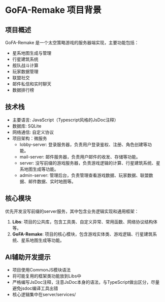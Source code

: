 # GoFA-Remake 项目背景

## 项目概述
GoFA-Remake 是一个太空策略游戏的服务器端实现，主要功能包括：
- 星系地图生成与管理
- 行星建筑系统
- 舰队战斗计算
- 玩家数据管理
- 联盟社交
- 邮件私信和实时聊天
- 数据排行榜

## 技术栈
- 主要语言: JavaScript（Typescript风格的JsDoc注释）
- 数据库: SQLite
- 网络通信: 自定义协议
- 项目架构：微服务
    - lobby-server: 登录服务器，负责用户登录鉴权、注册、角色创建等功能。
    - mail-server: 邮件服务器，负责用户邮件的收发、存储等功能。
    - server: 没写前缀的游戏服务器，负责游戏逻辑的计算、行星建筑系统、星系地图生成等功能。
    - admin-server: 管理后台，负责管理查看游戏数据、玩家数据、联盟数据、邮件数据、实时地图等。

## 核心模块

优先开发没写前缀的server服务，其中包含业务逻辑实现和通用框架：

1. **Libs**: 项目的公共库，包含工具类、自定义异常、常用函数、网络协议结构体等。
2. **GoFA-Remake**: 项目的核心模块，包含游戏实体类、游戏逻辑、行星建筑系统、星系地图生成等功能。


## AI辅助开发提示
- 项目使用CommonJS模块语法
- 将可能复用的框架类功能放到Libs中
- 严格编写JsDoc注释，注意JsDoc本身的语法，与TypeScript做出区分，尽量避免jsdoc编译工具出错
- 核心逻辑集中在server/services/


